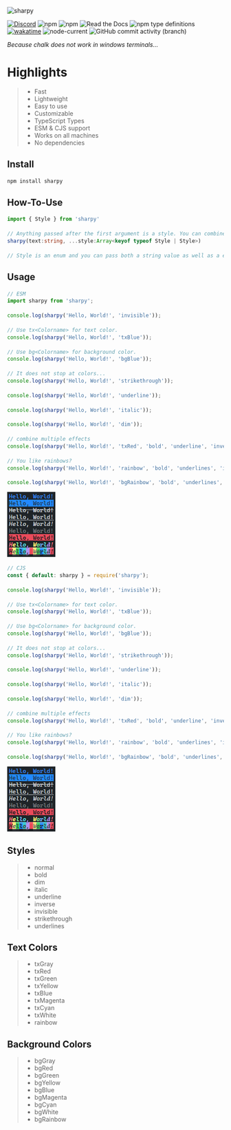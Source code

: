<!-- @format -->

![sharpy](./docs/sharpy.png)

[![Discord](https://img.shields.io/discord/784094726432489522?logo=discord)](https://discord.gg/teNWyb69dq)
![npm](https://img.shields.io/npm/dw/sharpy)
![npm](https://img.shields.io/npm/dt/sharpy)
![Read the Docs](https://img.shields.io/readthedocs/node)
![npm type definitions](https://img.shields.io/npm/types/sharpy)
[![wakatime](https://wakatime.com/badge/user/0eeef1b5-98a7-4ec0-ab4c-db00536d5ed1/project/5ee8b6e6-942e-455f-ae9c-65536165f83a.svg)](https://wakatime.com/badge/user/0eeef1b5-98a7-4ec0-ab4c-db00536d5ed1/project/5ee8b6e6-942e-455f-ae9c-65536165f83a)
![node-current](https://img.shields.io/node/v/sharpy)
![GitHub commit activity (branch)](https://img.shields.io/github/commit-activity/t/sharpy/sharpy)

_Because chalk does not work in windows terminals..._

# Highlights

> - Fast
> - Lightweight
> - Easy to use
> - Customizable
> - TypeScript Types
> - ESM & CJS support
> - Works on all machines
> - No dependencies

## Install

```cmd
npm install sharpy
```

## How-To-Use

```ts
import { Style } from 'sharpy'

// Anything passed after the first argument is a style. You can combine every style available.
sharpy(text:string, ...style:Array<keyof typeof Style | Style>)

// Style is an enum and you can pass both a string value as well as a enum key.
```

## Usage

```ts
// ESM
import sharpy from 'sharpy';

console.log(sharpy('Hello, World!', 'invisible'));

// Use tx<Colorname> for text color.
console.log(sharpy('Hello, World!', 'txBlue'));

// Use bg<Colorname> for background color.
console.log(sharpy('Hello, World!', 'bgBlue'));

// It does not stop at colors...
console.log(sharpy('Hello, World!', 'strikethrough'));

console.log(sharpy('Hello, World!', 'underline'));

console.log(sharpy('Hello, World!', 'italic'));

console.log(sharpy('Hello, World!', 'dim'));

// combine multiple effects
console.log(sharpy('Hello, World!', 'txRed', 'bold', 'underline', 'inverse'));

// You like rainbows?
console.log(sharpy('Hello, World!', 'rainbow', 'bold', 'underlines', 'italic'));

console.log(sharpy('Hello, World!', 'bgRainbow', 'bold', 'underlines', 'italic'));
```

![output](./docs/output.png)

```ts
// CJS
const { default: sharpy } = require('sharpy');

console.log(sharpy('Hello, World!', 'invisible'));

// Use tx<Colorname> for text color.
console.log(sharpy('Hello, World!', 'txBlue'));

// Use bg<Colorname> for background color.
console.log(sharpy('Hello, World!', 'bgBlue'));

// It does not stop at colors...
console.log(sharpy('Hello, World!', 'strikethrough'));

console.log(sharpy('Hello, World!', 'underline'));

console.log(sharpy('Hello, World!', 'italic'));

console.log(sharpy('Hello, World!', 'dim'));

// combine multiple effects
console.log(sharpy('Hello, World!', 'txRed', 'bold', 'underline', 'inverse'));

// You like rainbows?
console.log(sharpy('Hello, World!', 'rainbow', 'bold', 'underlines', 'italic'));

console.log(sharpy('Hello, World!', 'bgRainbow', 'bold', 'underlines', 'italic'));
```

![output](./docs/output.png)

## Styles

> - normal
> - bold
> - dim
> - italic
> - underline
> - inverse
> - invisible
> - strikethrough
> - underlines

## Text Colors

> - txGray
> - txRed
> - txGreen
> - txYellow
> - txBlue
> - txMagenta
> - txCyan
> - txWhite
> - rainbow

## Background Colors

> - bgGray
> - bgRed
> - bgGreen
> - bgYellow
> - bgBlue
> - bgMagenta
> - bgCyan
> - bgWhite
> - bgRainbow
